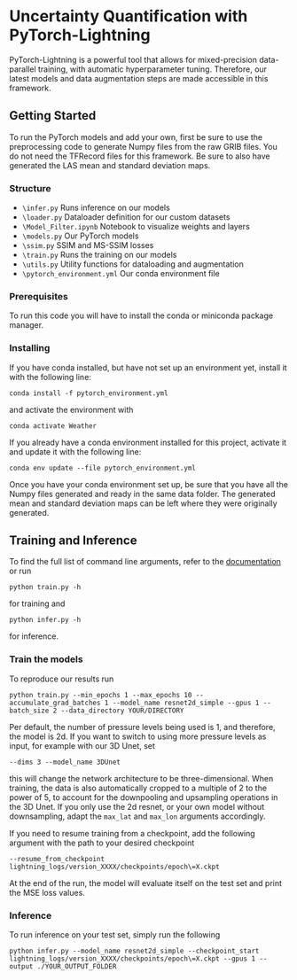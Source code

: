 # Uncertainty Quantification with PyTorch-Lightning

PyTorch-Lightning is a powerful tool that allows for mixed-precision data-parallel training, with automatic hyperparameter tuning.
Therefore, our latest models and data augmentation steps are made accessible in this framework.

## Getting Started

To run the PyTorch models and add your own, first be sure to use the preprocessing code to generate Numpy files from the raw GRIB files.
You do not need the TFRecord files for this framework.
Be sure to also have generated the LAS mean and standard deviation maps.

### Structure

- `\infer.py` Runs inference on our models
- `\loader.py` Dataloader definition for our custom datasets
- `\Model_Filter.ipynb` Notebook to visualize weights and layers
- `\models.py` Our PyTorch models
- `\ssim.py` SSIM and MS-SSIM losses
- `\train.py` Runs the training on our models
- `\utils.py` Utility functions for dataloading and augmentation
- `\pytorch_environment.yml` Our conda environment file

### Prerequisites

To run this code you will have to install the conda or miniconda package manager.

### Installing

If you have conda installed, but have not set up an environment yet, install it with the following line:

```
conda install -f pytorch_environment.yml
```
and activate the environment with
```
conda activate Weather
```


If you already have a conda environment installed for this project, activate it and update it with the following line:
```
conda env update --file pytorch_environment.yml
```

Once you have your conda environment set up, be sure that you have all the Numpy files generated and ready in the same data folder. The generated mean and standard deviation maps can be left where they were originally generated.


## Training and Inference

To find the full list of command line arguments, refer to the [documentation](https://pytorch-lightning.readthedocs.io/en/latest/trainer.html#trainer-class-api) or run
```
python train.py -h
```
for training and
```
python infer.py -h
```
for inference.

### Train the models

To reproduce our results run

```
python train.py --min_epochs 1 --max_epochs 10 --accumulate_grad_batches 1 --model_name resnet2d_simple --gpus 1 --batch_size 2 --data_directory YOUR/DIRECTORY
```
Per default, the number of pressure levels being used is 1, and therefore, the model is 2d. If you want to switch to using more pressure levels as input, for example with our 3D Unet, set
```
--dims 3 --model_name 3DUnet
```
this will change the network architecture to be three-dimensional. 
When training, the data is also automatically cropped to a multiple of 2 to the power of 5, to account for the downpooling and upsampling operations in the 3D Unet. If you only use the 2d resnet, or your own model without downsampling, adapt the `max_lat` and `max_lon` arguments accordingly.

If you need to resume training from a checkpoint, add the following argument with the path to your desired checkpoint
```
--resume_from_checkpoint lightning_logs/version_XXXX/checkpoints/epoch\=X.ckpt
```

At the end of the run, the model will evaluate itself on the test set and print the MSE loss values.

### Inference

To run inference on your test set, simply run the following

```
python infer.py --model_name resnet2d_simple --checkpoint_start lightning_logs/version_XXXX/checkpoints/epoch\=X.ckpt --gpus 1 --output ./YOUR_OUTPUT_FOLDER
```

